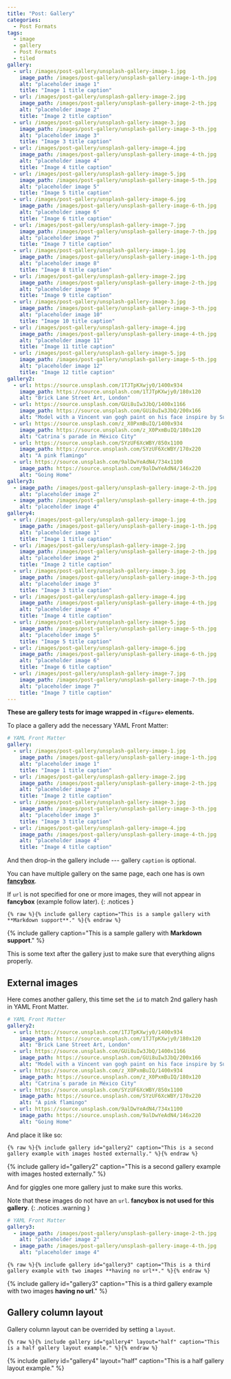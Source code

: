 ```yaml
---
title: "Post: Gallery"
categories:
  - Post Formats
tags:
  - image
  - gallery
  - Post Formats
  - tiled
gallery:
  - url: /images/post-gallery/unsplash-gallery-image-1.jpg
    image_path: /images/post-gallery/unsplash-gallery-image-1-th.jpg
    alt: "placeholder image 1"
    title: "Image 1 title caption"
  - url: /images/post-gallery/unsplash-gallery-image-2.jpg
    image_path: /images/post-gallery/unsplash-gallery-image-2-th.jpg
    alt: "placeholder image 2"
    title: "Image 2 title caption"
  - url: /images/post-gallery/unsplash-gallery-image-3.jpg
    image_path: /images/post-gallery/unsplash-gallery-image-3-th.jpg
    alt: "placeholder image 3"
    title: "Image 3 title caption"
  - url: /images/post-gallery/unsplash-gallery-image-4.jpg
    image_path: /images/post-gallery/unsplash-gallery-image-4-th.jpg
    alt: "placeholder image 4"
    title: "Image 4 title caption"
  - url: /images/post-gallery/unsplash-gallery-image-5.jpg
    image_path: /images/post-gallery/unsplash-gallery-image-5-th.jpg
    alt: "placeholder image 5"
    title: "Image 5 title caption"
  - url: /images/post-gallery/unsplash-gallery-image-6.jpg
    image_path: /images/post-gallery/unsplash-gallery-image-6-th.jpg
    alt: "placeholder image 6"
    title: "Image 6 title caption"
  - url: /images/post-gallery/unsplash-gallery-image-7.jpg
    image_path: /images/post-gallery/unsplash-gallery-image-7-th.jpg
    alt: "placeholder image 7"
    title: "Image 7 title caption"
  - url: /images/post-gallery/unsplash-gallery-image-1.jpg
    image_path: /images/post-gallery/unsplash-gallery-image-1-th.jpg
    alt: "placeholder image 8"
    title: "Image 8 title caption"
  - url: /images/post-gallery/unsplash-gallery-image-2.jpg
    image_path: /images/post-gallery/unsplash-gallery-image-2-th.jpg
    alt: "placeholder image 9"
    title: "Image 9 title caption"
  - url: /images/post-gallery/unsplash-gallery-image-3.jpg
    image_path: /images/post-gallery/unsplash-gallery-image-3-th.jpg
    alt: "placeholder image 10"
    title: "Image 10 title caption"
  - url: /images/post-gallery/unsplash-gallery-image-4.jpg
    image_path: /images/post-gallery/unsplash-gallery-image-4-th.jpg
    alt: "placeholder image 11"
    title: "Image 11 title caption"
  - url: /images/post-gallery/unsplash-gallery-image-5.jpg
    image_path: /images/post-gallery/unsplash-gallery-image-5-th.jpg
    alt: "placeholder image 12"
    title: "Image 12 title caption"
gallery2:
  - url: https://source.unsplash.com/1TJTpKXwjy0/1400x934
    image_path: https://source.unsplash.com/1TJTpKXwjy0/180x120
    alt: "Brick Lane Street Art, London"
  - url: https://source.unsplash.com/GUi8uIw3JbQ/1400x1166
    image_path: https://source.unsplash.com/GUi8uIw3JbQ/200x166
    alt: "Model with a Vincent van gogh paint on his face inspire by Sunflowers and van gogh artwork"
  - url: https://source.unsplash.com/z_X0PxmBuIQ/1400x934
    image_path: https://source.unsplash.com/z_X0PxmBuIQ/180x120
    alt: "Catrina´s parade in México City"
  - url: https://source.unsplash.com/SYzUF6XcWBY/850x1100
    image_path: https://source.unsplash.com/SYzUF6XcWBY/170x220
    alt: "A pink flamingo"
  - url: https://source.unsplash.com/9alDwYeAdN4/734x1100
    image_path: https://source.unsplash.com/9alDwYeAdN4/146x220
    alt: "Going Home"
gallery3:
  - image_path: /images/post-gallery/unsplash-gallery-image-2-th.jpg
    alt: "placeholder image 2"
  - image_path: /images/post-gallery/unsplash-gallery-image-4-th.jpg
    alt: "placeholder image 4"
gallery4:
  - url: /images/post-gallery/unsplash-gallery-image-1.jpg
    image_path: /images/post-gallery/unsplash-gallery-image-1-th.jpg
    alt: "placeholder image 1"
    title: "Image 1 title caption"
  - url: /images/post-gallery/unsplash-gallery-image-2.jpg
    image_path: /images/post-gallery/unsplash-gallery-image-2-th.jpg
    alt: "placeholder image 2"
    title: "Image 2 title caption"
  - url: /images/post-gallery/unsplash-gallery-image-3.jpg
    image_path: /images/post-gallery/unsplash-gallery-image-3-th.jpg
    alt: "placeholder image 3"
    title: "Image 3 title caption"
  - url: /images/post-gallery/unsplash-gallery-image-4.jpg
    image_path: /images/post-gallery/unsplash-gallery-image-4-th.jpg
    alt: "placeholder image 4"
    title: "Image 4 title caption"
  - url: /images/post-gallery/unsplash-gallery-image-5.jpg
    image_path: /images/post-gallery/unsplash-gallery-image-5-th.jpg
    alt: "placeholder image 5"
    title: "Image 5 title caption"
  - url: /images/post-gallery/unsplash-gallery-image-6.jpg
    image_path: /images/post-gallery/unsplash-gallery-image-6-th.jpg
    alt: "placeholder image 6"
    title: "Image 6 title caption"
  - url: /images/post-gallery/unsplash-gallery-image-7.jpg
    image_path: /images/post-gallery/unsplash-gallery-image-7-th.jpg
    alt: "placeholder image 7"
    title: "Image 7 title caption"
---
```


**These are gallery tests for image wrapped in `<figure>` elements.**

To place a gallery add the necessary YAML Front Matter:

```yaml
# YAML Front Matter
gallery:
  - url: /images/post-gallery/unsplash-gallery-image-1.jpg
    image_path: /images/post-gallery/unsplash-gallery-image-1-th.jpg
    alt: "placeholder image 1"
    title: "Image 1 title caption"
  - url: /images/post-gallery/unsplash-gallery-image-2.jpg
    image_path: /images/post-gallery/unsplash-gallery-image-2-th.jpg
    alt: "placeholder image 2"
    title: "Image 2 title caption"
  - url: /images/post-gallery/unsplash-gallery-image-3.jpg
    image_path: /images/post-gallery/unsplash-gallery-image-3-th.jpg
    alt: "placeholder image 3"
    title: "Image 3 title caption"
  - url: /images/post-gallery/unsplash-gallery-image-4.jpg
    image_path: /images/post-gallery/unsplash-gallery-image-4-th.jpg
    alt: "placeholder image 4"
    title: "Image 4 title caption"
```

And then drop-in the gallery include --- gallery `caption` is optional.

You can have multiple gallery on the same page, each one has is own  [**fancybox**](http://fancyapps.com/fancybox/3/).

If `url` is not specified for one or more images, they will not appear in **fancybox** (example follow later).
{: .notices }

```liquid
{% raw %}{% include gallery caption="This is a sample gallery with **Markdown support**." %}{% endraw %}
```

{% include gallery caption="This is a sample gallery with **Markdown support**." %}

This is some text after the gallery just to make sure that everything aligns properly.

## External images

Here comes another gallery, this time set the `id` to match 2nd gallery hash in YAML Front Matter.

```yaml
# YAML Front Matter
gallery2:
  - url: https://source.unsplash.com/1TJTpKXwjy0/1400x934
    image_path: https://source.unsplash.com/1TJTpKXwjy0/180x120
    alt: "Brick Lane Street Art, London"
  - url: https://source.unsplash.com/GUi8uIw3JbQ/1400x1166
    image_path: https://source.unsplash.com/GUi8uIw3JbQ/200x166
    alt: "Model with a Vincent van gogh paint on his face inspire by Sunflowers and van gogh artwork"
  - url: https://source.unsplash.com/z_X0PxmBuIQ/1400x934
    image_path: https://source.unsplash.com/z_X0PxmBuIQ/180x120
    alt: "Catrina´s parade in México City"
  - url: https://source.unsplash.com/SYzUF6XcWBY/850x1100
    image_path: https://source.unsplash.com/SYzUF6XcWBY/170x220
    alt: "A pink flamingo"
  - url: https://source.unsplash.com/9alDwYeAdN4/734x1100
    image_path: https://source.unsplash.com/9alDwYeAdN4/146x220
    alt: "Going Home"
```

And place it like so:

```liquid
{% raw %}{% include gallery id="gallery2" caption="This is a second gallery example with images hosted externally." %}{% endraw %}
```

{% include gallery id="gallery2" caption="This is a second gallery example with images hosted externally." %}

And for giggles one more gallery just to make sure this works.

 Note that these images do not have an `url`. **fancybox is not used for this gallery**.
 {: .notices .warning }

```yaml
# YAML Front Matter
gallery3:
  - image_path: /images/post-gallery/unsplash-gallery-image-2-th.jpg
    alt: "placeholder image 2"
  - image_path: /images/post-gallery/unsplash-gallery-image-4-th.jpg
    alt: "placeholder image 4"
```

```liquid
{% raw %}{% include gallery id="gallery3" caption="This is a third gallery example with two images **having no url**." %}{% endraw %}
```

{% include gallery id="gallery3" caption="This is a third gallery example with two images **having no url**." %}

## Gallery column layout

Gallery column layout can be overrided by setting a `layout`.

```liquid
{% raw %}{% include gallery id="gallery4" layout="half" caption="This is a half gallery layout example." %}{% endraw %}
```

{% include gallery id="gallery4" layout="half" caption="This is a half gallery layout example." %}
